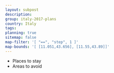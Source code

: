 ```yaml
---
layout: subpost
description: 
group: italy-2017-plans
country: Italy
tags: 
planning: true
sitemap: false
map-filter: '[ "==", "step", 1 ]'
map-bounds: '[ [11.051,43.656], [11.55,43.89]]'
---
```


- Places to stay
- Areas to avoid